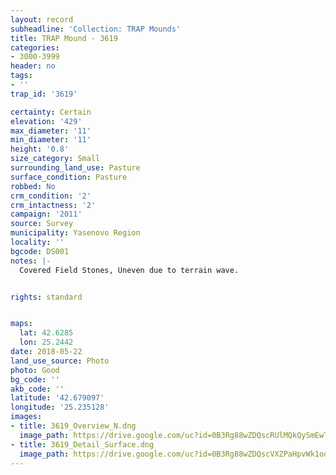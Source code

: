 ```yaml
---
layout: record
subheadline: 'Collection: TRAP Mounds'
title: TRAP Mound - 3619
categories:
- 3000-3999
header: no
tags:
- ''
trap_id: '3619'

certainty: Certain
elevation: '429'
max_diameter: '11'
min_diameter: '11'
height: '0.8'
size_category: Small
surrounding_land_use: Pasture
surface_condition: Pasture
robbed: No
crm_condition: '2'
crm_intactness: '2'
campaign: '2011'
source: Survey
municipality: Yasenovo Region
locality: ''
bgcode: DS001
notes: |-
  Covered Field Stones, Uneven due to terrain wave.


rights: standard


maps:
  lat: 42.6285
  lon: 25.2442
date: 2018-05-22
land_use_source: Photo
photo: Good
bg_code: ''
akb_code: ''
latitude: '42.679097'
longitude: '25.235128'
images:
- title: 3619_Overview_N.dng
  image_path: https://drive.google.com/uc?id=0B3Rg88wZDQscRUlMQkQySmEwTUU
- title: 3619_Detail_Surface.dng
  image_path: https://drive.google.com/uc?id=0B3Rg88wZDQscVXZPaHpvWk1odFE
---
```

